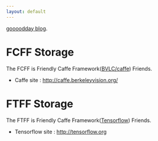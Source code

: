 ```yaml
---
layout: default
---
```

[goooodday blog](http://gooooodday.wordpress.com).


# [](#header-1)FCFF Storage
The FCFF is Friendly Caffe Framework([BVLC/caffe](https://github.com/BVLC/caffe)) Friends.

- Caffe site : http://caffe.berkeleyvision.org/

# [](#header-2)FTFF Storage
The FTFF is Friendly Caffe Framework([Tensorflow](https://github.com/tensorflow/tensorflow)) Friends.

- Tensorflow site : http://tensorflow.org
